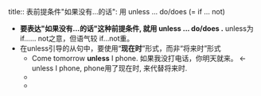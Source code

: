 title:: 表前提条件"如果没有...的话": 用 unless ... do/does (= if ... not)

- **要表达"如果没有...的话"这种前提条件, 就用 unless ... do/does .** 
  unless为if…… not之意，但语气较 if…not重。
- 在unless引导的从句中，要使用“**现在时**”形式，而非“将来时”形式
	- Come tomorrow **unless** I phone.  如果我没打电话，你明天就来。 <- unless I phone,  phone用了现在时, 来代替将来时.
	-
	-